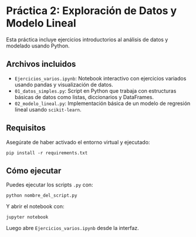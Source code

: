 # Práctica 2: Exploración de Datos y Modelo Lineal

Esta práctica incluye ejercicios introductorios al análisis de datos y modelado usando Python.

## Archivos incluidos

- `Ejercicios_varios.ipynb`: Notebook interactivo con ejercicios variados usando pandas y visualización de datos.
- `01_datos_simples.py`: Script en Python que trabaja con estructuras básicas de datos como listas, diccionarios y DataFrames.
- `02_modelo_lineal.py`: Implementación básica de un modelo de regresión lineal usando `scikit-learn`.

## Requisitos

Asegúrate de haber activado el entorno virtual y ejecutado:

```
pip install -r requirements.txt
```

## Cómo ejecutar

Puedes ejecutar los scripts `.py` con:

```
python nombre_del_script.py
```

Y abrir el notebook con:

```
jupyter notebook
```

Luego abre `Ejercicios_varios.ipynb` desde la interfaz.

